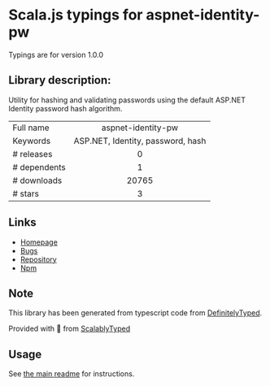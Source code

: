 
# Scala.js typings for aspnet-identity-pw

Typings are for version 1.0.0

## Library description:
Utility for hashing and validating passwords using the default ASP.NET Identity password hash algorithm.

|                    |                 |
| ------------------ | :-------------: |
| Full name          | aspnet-identity-pw |
| Keywords           | ASP.NET, Identity, password, hash |
| # releases         | 0 |
| # dependents       | 1 |
| # downloads        | 20765 |
| # stars            | 3 |

## Links
- [Homepage](https://github.com/Syncbak-Git/aspnet-identity-pw)
- [Bugs](https://github.com/Syncbak-Git/aspnet-identity-pw/issues)
- [Repository](https://github.com/Syncbak-Git/aspnet-identity-pw)
- [Npm](https://www.npmjs.com/package/aspnet-identity-pw)
    


## Note
This library has been generated from typescript code from [DefinitelyTyped](https://definitelytyped.org).

Provided with :purple_heart: from [ScalablyTyped](https://github.com/oyvindberg/ScalablyTyped)

## Usage
See [the main readme](../../readme.md) for instructions.



